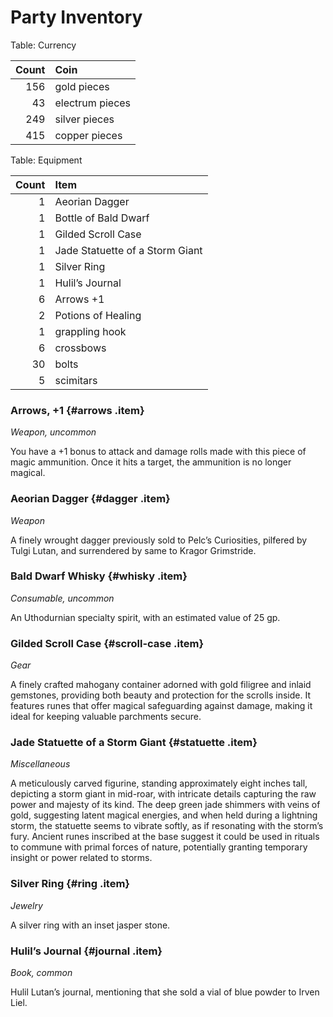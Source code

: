 # Party Inventory

Table: Currency

| Count | Coin            |
| -:    | :-              |
| 156   | gold pieces     |
| 43    | electrum pieces |
| 249   | silver pieces   |
| 415   | copper pieces   |

Table: Equipment

| Count | Item                            |
| -:    | :-                              |
| 1     | Aeorian Dagger                  |
| 1     | Bottle of Bald Dwarf            |
| 1     | Gilded Scroll Case              |
| 1     | Jade Statuette of a Storm Giant |
| 1     | Silver Ring                     |
| 1     | Hulil’s Journal                 |
| 6     | Arrows +1                       |
| 2     | Potions of Healing              |
| 1     | grappling hook                  |
| 6     | crossbows                       |
| 30    | bolts                           |
| 5     | scimitars                       |

### Arrows, +1 {#arrows .item}
<span class="item-type">_Weapon, uncommon_</span>

You have a +1 bonus to attack and damage rolls made with this piece of magic ammunition. Once it hits a target, the ammunition is no longer magical.

### Aeorian Dagger {#dagger .item}
<span class="item-type">_Weapon_</span>

A finely wrought dagger previously sold to Pelc’s Curiosities, pilfered by Tulgi Lutan, and surrendered by same to Kragor Grimstride.

### Bald Dwarf Whisky {#whisky .item}
<span class="item-type">_Consumable, uncommon_</span>

An Uthodurnian specialty spirit, with an estimated value of 25 gp.

### Gilded Scroll Case {#scroll-case .item}
<span class="item-type">_Gear_</span>

A finely crafted mahogany container adorned with gold filigree and inlaid gemstones, providing both beauty and protection for the scrolls inside. It features runes that offer magical safeguarding against damage, making it ideal for keeping valuable parchments secure.

### Jade Statuette of a Storm Giant {#statuette .item}
<span class="item-type">_Miscellaneous_</span>

A meticulously carved figurine, standing approximately eight inches tall, depicting a storm giant in mid-roar, with intricate details capturing the raw power and majesty of its kind. The deep green jade shimmers with veins of gold, suggesting latent magical energies, and when held during a lightning storm, the statuette seems to vibrate softly, as if resonating with the storm’s fury. Ancient runes inscribed at the base suggest it could be used in rituals to commune with primal forces of nature, potentially granting temporary insight or power related to storms.

### Silver Ring {#ring .item}
<span class="item-type">_Jewelry_</span>

A silver ring with an inset jasper stone.

### Hulil’s Journal {#journal .item}
<span class="item-type">_Book, common_</span>

Hulil Lutan’s journal, mentioning that she sold a vial of blue powder to Irven Liel.

